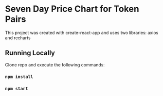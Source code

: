 # Seven Day Price Chart for Token Pairs

This project was created with create-react-app and uses two libraries: axios and recharts

## Running Locally

Clone repo and execute the following commands:

### `npm install`
### `npm start`
